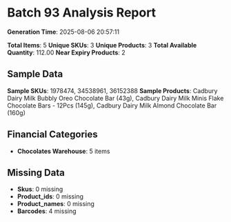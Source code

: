 # Batch 93 Analysis Report

**Generation Time**: 2025-08-06 20:57:11

**Total Items**: 5
**Unique SKUs**: 3
**Unique Products**: 3
**Total Available Quantity**: 112.00
**Near Expiry Products**: 2

## Sample Data
**Sample SKUs**: 1978474, 34538961, 36152388
**Sample Products**: Cadbury Dairy Milk Bubbly Oreo Chocolate Bar (43g), Cadbury Dairy Milk Minis Flake Chocolate Bars - 12Pcs (145g), Cadbury Dairy Milk Almond Chocolate Bar (160g)

## Financial Categories
- **Chocolates Warehouse**: 5 items

## Missing Data
- **Skus**: 0 missing
- **Product_ids**: 0 missing
- **Product_names**: 0 missing
- **Barcodes**: 4 missing
